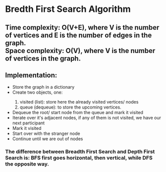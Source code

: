 # Bredth First Search Algorithm

<h2>Time complexity: O(V+E), where V is the number of vertices and E is the number of edges in the graph.<br>
Space complexity: O(V), where V is the number of vertices in the graph.</h2>
<h2>Implementation:</h2>
<ul>
    <li>Store the graph in a dictionary</li>
    <li>Create two objects, one:</li>
        <ol>
            <li>visited (list): store here the already visited vertices/ nodes</li>
            <li>queue (dequeue): to store the upcoming vertices.</li>
        </ol>
    <li>Dequeue the root/ start node from the queue and mark it visited</li>
    <li>Iterate over it's adjacent nodes, if any of them is not visited, we have our next participant</li>
    <li>Mark it visited</li>
    <li>Start over with the stranger node</li>
    <li>Continue until we are out of nodes</li>
</ul>
<h3>The difference between Breadth First Search and Depth First Search is: BFS first goes horizontal, then vertical, while DFS the opposite way.</h3>
    